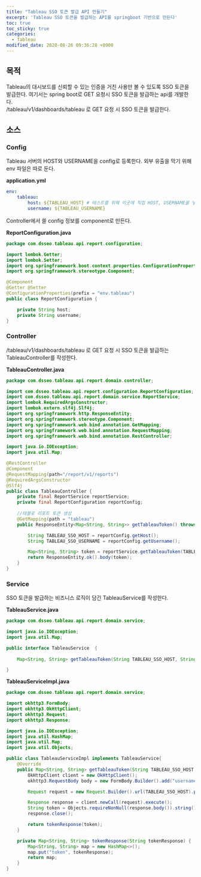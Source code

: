 ```yaml
---
title: "Tableau SSO 토큰 발급 API 만들기"
excerpt: 'Tableau SSO 토큰을 발급하는 API를 springboot 기반으로 만든다'
toc: true
toc_sticky: true
categories:
  - Tableau
modified_date: 2020-08-26 09:36:28 +0900
---
```


## 목적 
Tableau의 대시보드를 신뢰할 수 있는 인증을 거친 사용만 볼 수 있도록 SSO 토큰을 발급한다. 여기서는 spring boot로 GET 요청시 SSO 토큰을 발급하는 api를 개발한다.     
/tableau/v1/dashboards/tableau 로 GET 요청 시 SSO 토큰을 발급한다.

## 소스 
### Config
Tableau 서버의 HOST와 USERNAME을 config로 등록한다. 외부 유출을 막기 위해 env 파일은 따로 둔다.     
    
**application.yml**
```yaml
env:
    tableau:
        host: ${TABLEAU_HOST} # 테스트를 위해 이곳에 직접 HOST, USERNAME을 넣는다. 나중에는 env파일을 따로 관리한다. 
        username: ${TABLEAU_USERNAME}
```
    
Controller에서 쓸 config 정보를 component로 만든다.     
    
**ReportConfiguration.java**
```java
package com.dsseo.tableau.api.report.configuration;

import lombok.Getter;
import lombok.Setter;
import org.springframework.boot.context.properties.ConfigurationProperties;
import org.springframework.stereotype.Component;

@Component
@Getter @Setter
@ConfigurationProperties(prefix = "env.tableau")
public class ReportConfiguration {

    private String host;
    private String username;
}
```
### Controller
/tableau/v1/dashboards/tableau 로 GET 요청 시 SSO 토큰을 발급하는 TableauController를 작성한다.    
    
**TableauController.java**
```java
package com.dsseo.tableau.api.report.domain.controller;

import com.dsseo.tableau.api.report.configuration.ReportConfiguration;
import com.dsseo.tableau.api.report.domain.service.ReportService;
import lombok.RequiredArgsConstructor;
import lombok.extern.slf4j.Slf4j;
import org.springframework.http.ResponseEntity;
import org.springframework.stereotype.Component;
import org.springframework.web.bind.annotation.GetMapping;
import org.springframework.web.bind.annotation.RequestMapping;
import org.springframework.web.bind.annotation.RestController;

import java.io.IOException;
import java.util.Map;

@RestController
@Component
@RequestMapping(path="/report/v1/reports")
@RequiredArgsConstructor
@Slf4j
public class TableauController {
    private final ReportService reportService;
    private final ReportConfiguration reportConfig;
    
    //태블로 리포트 토큰 생성
    @GetMapping(path = "tableau")
    public ResponseEntity<Map<String, String>> getTableauToken() throws IOException {

        String TABLEAU_SSO_HOST = reportConfig.getHost();
        String TABLEAU_SSO_USERNAME = reportConfig.getUsername();

        Map<String, String> token = reportService.getTableauToken(TABLEAU_SSO_HOST, TABLEAU_SSO_USERNAME);
        return ResponseEntity.ok().body(token);
    }
}
``` 
### Service
SSO 토큰을 발급하는 비즈니스 로직이 담긴 TableauService를 작성한다.    
    
**TableauService.java**
```java
package com.dsseo.tableau.api.report.domain.service;

import java.io.IOException;
import java.util.Map;

public interface TableauService  {
    
    Map<String, String> getTableauToken(String TABLEAU_SSO_HOST, String TABLEAU_SSO_USERNAME) throws IOException;

}
```
**TableauServiceImpl.java**
```java
package com.dsseo.tableau.api.report.domain.service;

import okhttp3.FormBody;
import okhttp3.OkHttpClient;
import okhttp3.Request;
import okhttp3.Response;

import java.io.IOException;
import java.util.HashMap;
import java.util.Map;
import java.util.Objects;

public class TableauServiceImpl implements TableauService{
    @Override
    public Map<String, String> getTableauToken(String TABLEAU_SSO_HOST, String TABLEAU_SSO_USERNAME) throws IOException {
        OkHttpClient client = new OkHttpClient();
        okhttp3.RequestBody body = new FormBody.Builder().add("username", TABLEAU_SSO_USERNAME).build();

        Request request = new Request.Builder().url(TABLEAU_SSO_HOST).post(body).build();

        Response response = client.newCall(request).execute();
        String token = Objects.requireNonNull(response.body()).string();
        response.close();

        return tokenResponse(token);
    }

    private Map<String, String> tokenResponse(String tokenResponse) {
        Map<String, String> map = new HashMap<>();
        map.put("token", tokenResponse);
        return map;
    }
}
```